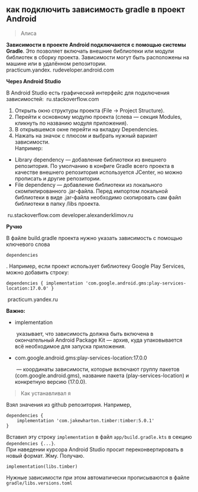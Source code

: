 ## как подключить зависимость gradle в проект Android

> Алиса

**Зависимости в проекте Android подключаются с помощью системы Gradle**. Это позволяет включать внешние библиотеки или модули библиотек в сборку проекта. Зависимости могут быть расположены на машине или в удалённом репозитории.  
practicum.yandex. rudeveloper.android.com

**Через Android Studio**

В Android Studio есть графический интерфейс для подключения зависимостей:  
ru.stackoverflow.com

1. Открыть окно структуры проекта (File → Project Structure).
2. Перейти к основному модулю проекта (слева — секция Modules, кликнуть по названию модуля приложения).
3. В открывшемся окне перейти на вкладку Dependencies.
4. Нажать на значок с плюсом и выбрать нужный вариант зависимости.  
Например:
* Library dependency — добавление библиотеки из внешнего репозитория. По умолчанию в конфиге Gradle всего проекта в качестве внешнего репозитория используется JCenter, но можно прописать и другие репозитории.
* File dependency — добавление библиотеки из локального скомпилированного .jar-файла. Перед импортом локальной библиотеки в виде .jar-файла необходимо скопировать сам файл библиотеки в папку /libs проекта.

 ru.stackoverflow.com developer.alexanderklimov.ru

**Ручно**

В файле build.gradle проекта нужно указать зависимость с помощью ключевого слова 

`dependencies`

. Например, если проект использует библиотеку Google Play Services, можно добавить строку: 

`dependencies { implementation 'com.google.android.gms:play-services-location:17.0.0' }`

 practicum.yandex.ru

**Важно:**

* implementation

   указывает, что зависимость должна быть включена в окончательный Android Package Kit — архив, куда упаковывается всё необходимое для запуска приложения.

* com.google.android.gms:play-services-location:17.0.0

   — координаты зависимости, которые включают группу пакетов (com.google.android.gms), название пакета (play-services-location) и конкретную версию (17.0.0).

> Как устанавливал я

Взял значения из github репозитория. Например,

    dependencies {
        implementation 'com.jakewharton.timber:timber:5.0.1'
    }

Вставил эту строку `implementation` в файл `app/build.gradle.kts` в секцию `dependencies {...}`.  
При наведении курсора Android Studio просит переконвертировать в новый формат. Жму. Получаю.

    implementation(libs.timber)

Нужные зависимости при этом автоматически прописываются в файле `gradle/libs.versions.toml`

###   

